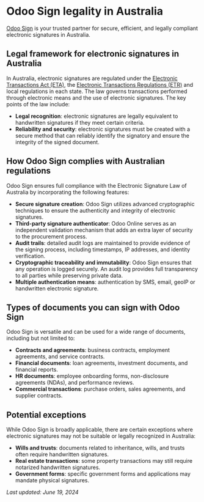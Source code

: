 # Odoo Sign legality in Australia

[Odoo Sign](applications/productivity/sign.md) is your trusted partner for secure, efficient, and legally compliant
electronic signatures in Australia.

## Legal framework for electronic signatures in Australia

In Australia, electronic signatures are regulated under the [Electronic Transactions Act (ETA)](https://www.legislation.gov.au/C2004A00553/latest/text), the [Electronic Transactions Regulations
(ETR)](https://www.legislation.wa.gov.au/legislation/prod/filestore.nsf/FileURL/mrdoc_23907.pdf/$FILE/Electronic%20Transactions%20Regulations%202012%20-%20%5B00-a0-04%5D.pdf?OpenElement)
and local regulations in each state. The law governs transactions performed through electronic means
and the use of electronic signatures. The key points of the law include:

- **Legal recognition**: electronic signatures are legally equivalent to handwritten signatures if
  they meet certain criteria.
- **Reliability and security**: electronic signatures must be created with a secure method that can
  reliably identify the signatory and ensure the integrity of the signed document.

## How Odoo Sign complies with Australian regulations

Odoo Sign ensures full compliance with the Electronic Signature Law of Australia by incorporating
the following features:

- **Secure signature creation**: Odoo Sign utilizes advanced cryptographic techniques to ensure the
  authenticity and integrity of electronic signatures.
- **Third-party signature authenticator**: Odoo Online serves as an independent validation mechanism
  that adds an extra layer of security to the procurement process.
- **Audit trails**: detailed audit logs are maintained to provide evidence of the signing process,
  including timestamps, IP addresses, and identity verification.
- **Cryptographic traceability and immutability**: Odoo Sign ensures that any operation is logged
  securely. An audit log provides full transparency to all parties while preserving private data.
- **Multiple authentication means**: authentication by SMS, email, geoIP or handwritten electronic
  signature.

## Types of documents you can sign with Odoo Sign

Odoo Sign is versatile and can be used for a wide range of documents, including but not limited to:

- **Contracts and agreements**: business contracts, employment agreements, and service contracts.
- **Financial documents**: loan agreements, investment documents, and financial reports.
- **HR documents**: employee onboarding forms, non-disclosure agreements (NDAs), and performance
  reviews.
- **Commercial transactions**: purchase orders, sales agreements, and supplier contracts.

## Potential exceptions

While Odoo Sign is broadly applicable, there are certain exceptions where electronic signatures may
not be suitable or legally recognized in Australia:

- **Wills and trusts**: documents related to inheritance, wills, and trusts often require
  handwritten signatures.
- **Real estate transactions**: some property transactions may still require notarized handwritten
  signatures.
- **Government forms**: specific government forms and applications may mandate physical signatures.

*Last updated: June 19, 2024*
